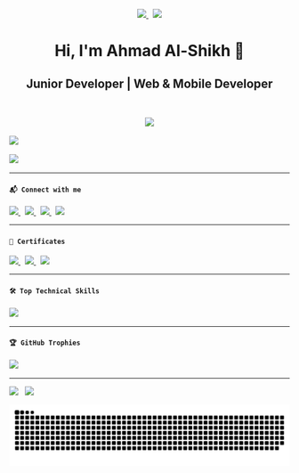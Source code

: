 <p align="center">
  <a href="https://gh-most-followed.pages.dev/jordan">
    <img src="https://img.shields.io/badge/Most%20Active%20Jordanian%20Developer-2025-blue?style=flat-square&logo=github" style="height:32px;object-fit:contain;"/>
  </a> &nbsp;
  <a href="https://committers.top/jordan">
    <img src="https://img.shields.io/badge/Top%20Contributors%20Jordan-2025-1F883D?style=flat-square&logo=github" style="height:32px;object-fit:contain;"/>
  </a>
</p>

<h1 align="center">Hi, I'm Ahmad Al-Shikh 👋</h1>

<h2 align="center">Junior Developer | Web & Mobile Developer</h2>
<br>

<p align="center">
  <a href="https://www.google.com/search?q=Ahmad+Al-Shikh">
    <img src="https://readme-typing-svg.herokuapp.com/?lines=Always%20Learning%20New%20Things;Passionate%20About%20Clean%20Code;Open%20for%20Opportunities&font=Bold%20Code&center=true&color=6EA8FF&pause=2000">
  </a>
</p>

<p>
  <a href="https://komarev.com/ghpvc/?username=Ahmadaalnaseer&style=flat&color=blue">
    <img src="https://komarev.com/ghpvc/?username=Ahmadaalnaseer&style=flat&color=6EA8FF" height="26">
  </a>
</p>

<p>
  <a href="https://drive.google.com/file/d/1hIYOQlWXewRrBzrvRn0TlXCs6k0DKQdQ/view?usp=drive_link">
    <img src="https://img.shields.io/badge/My%20CV-004520?style=flat-square&logo=googledrive&logoColor=white" height="32">
  </a>
</p>

---

#### `📬 Connect with me`
<p align="left">
  <a href="mailto:ahmad@gmail.com">
    <img src="https://upload.wikimedia.org/wikipedia/commons/thumb/7/7e/Gmail_icon_%282020%29.svg/2560px-Gmail_icon_%282020%29.svg.png" height="43"/>
  </a> &nbsp;
  <a href="https://www.linkedin.com/in/ahmad-alshikh-34ba77363">
    <img src="https://raw.githubusercontent.com/rahuldkjain/github-profile-readme-generator/master/src/images/icons/Social/linked-in-alt.svg" height="48"/>
  </a> &nbsp;
  <a href="https://wa.me/962779048467">
    <img src="https://marketplace.canva.com/Vmp9Y/MAEvzQVmp9Y/1/tl/canva-whatsapp-status-icon-MAEvzQVmp9Y.png" height="48"/>
  </a> &nbsp;
  <a href="https://github.com/Ahmadaalnaseer">
    <img src="https://img.icons8.com/glyph-neue/64/ffffff/github.png" height="48"/>
  </a>
</p>

---

#### `🧾 Certificates`
<p align="left">
  <!-- C# - LinkedIn Learning -->
  <a href="https://www.linkedin.com/learning/certificates/23dd0fed7c9bff14dab462252d592ee310918c468457434b581dc25cdba78149?trk=share_certificate">
    <img src="https://img.shields.io/badge/C%23%20(Learning%20C%23)-LinkedIn%20Learning-0d6efd?style=flat-square&logo=csharp&logoColor=white" height="32"/>
  </a>
  &nbsp;

  <!-- Mendix - Google Drive -->
  <a href="https://drive.google.com/file/d/1u44FFYEW9ysjY7pdObHtAP5raN5hRYtz/view?usp=drive_link">
    <img src="https://img.shields.io/badge/Mendix%20Developer%20Certificate-6EA8FF?style=flat-square&logo=mendix&logoColor=white" height="32"/>
  </a>
  &nbsp;

  <!-- ASP.NET - Google Drive -->
  <a href="https://drive.google.com/file/d/14A8PZneblvqBu9j7-vnRY-9RDJCCWHve/view?usp=drive_link">
    <img src="https://img.shields.io/badge/ASP.NET%20Workshop%20Certificate-8A5CFF?style=flat-square&logo=dotnet&logoColor=white" height="32"/>
  </a>
</p>

---

#### `🛠️ Top Technical Skills`
<p align="left">
  <img src="https://go-skill-icons.vercel.app/api/icons?i=csharp,dotnet,flutter,php,mysql,html,css,js,git,github,postman,visualstudio,vscode" />
</p>

---

#### `🏆 GitHub Trophies`
<p align="left">
  <img src="https://github-profile-trophy.vercel.app/?username=Ahmadaalnaseer&theme=onestar&no-bg=true&no-frame=true&row=1&column=6"/>
</p>

---

<p align="left">
  <img src="https://github-readme-stats.vercel.app/api/top-langs?username=Ahmadaalnaseer&layout=compact&langs_count=6&theme=highcontrast" height="125"/> &nbsp;
  <img src="https://streak-stats.demolab.com/?user=Ahmadaalnaseer&theme=highcontrast" height="125"/>
</p>

<p align="left">
  <img src="https://raw.githubusercontent.com/platane/snk/output/github-contribution-grid-snake-dark.svg">
</p>

